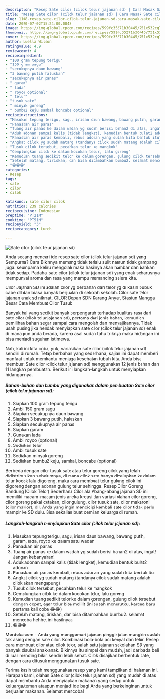 ```yaml
---
description: "Resep Sate cilor (cilok telur jajanan sd) | Cara Masak Sate cilor (cilok telur jajanan sd) Yang Bikin Ngiler"
title: "Resep Sate cilor (cilok telur jajanan sd) | Cara Masak Sate cilor (cilok telur jajanan sd) Yang Bikin Ngiler"
slug: 1108-resep-sate-cilor-cilok-telur-jajanan-sd-cara-masak-sate-cilor-cilok-telur-jajanan-sd-yang-bikin-ngiler
date: 2020-07-02T15:24:00.004Z
image: https://img-global.cpcdn.com/recipes/599fc35271b30445/751x532cq70/sate-cilor-cilok-telur-jajanan-sd-foto-resep-utama.jpg
thumbnail: https://img-global.cpcdn.com/recipes/599fc35271b30445/751x532cq70/sate-cilor-cilok-telur-jajanan-sd-foto-resep-utama.jpg
cover: https://img-global.cpcdn.com/recipes/599fc35271b30445/751x532cq70/sate-cilor-cilok-telur-jajanan-sd-foto-resep-utama.jpg
author: Luella Wilson
ratingvalue: 4.9
reviewcount: 4
recipeingredient:
- "100 gram tepung terigu"
- "150 gram sagu"
- "secukupnya daun bawang"
- "3 bawang putih haluskan"
- "secukupnya air panas"
- " garam"
- " lada"
- " royco optional"
- " telur"
- "tusuk sate"
- " minyak goreng"
- " bumbu2 keju sambal boncabe optional"
recipeinstructions:
- "Masukan tepung terigu, sagu, irisan daun bawang, bawang putih, garam, lada, royco ke dalam satu wadah"
- "Panaskan air panas"
- "Tuang air panas ke dalam wadah yg sudah berisi bahan2 di atas, ingat! Jangan kebanyakan!"
- "Aduk adonan sampai kalis (tidak lengket), kemudian bentuk bulat2 adonan"
- "Panaskan air panas kembali, rebus adonan yang sudah kita bentuk itu"
- "Angkat cilok yg sudah matang (tandanya cilok sudah matang adalah cilok akan mengapung)"
- "Tusuk cilok tersebut, pecahkan telur ke mangkok"
- "Cemplungkan cilok ke dalam kocokan telur, lalu goreng"
- "Kemudian tuang sedikit telor ke dalam gorengan, gulung cilok tersebut dengan cepat, agar telur bisa melilit (ini susah menurutku, karena baru pertama kali coba 😂😂)"
- "Setelah matang, tiriskan, dan bisa ditambahkan bumbu2. selamat mencoba hehhe. ini hasilnyaa"
- "😀😀😀"
categories:
- Resep
tags:
- sate
- cilor
- cilok

katakunci: sate cilor cilok 
nutrition: 239 calories
recipecuisine: Indonesian
preptime: "PT21M"
cooktime: "PT51M"
recipeyield: "3"
recipecategory: Lunch

---
```



![Sate cilor (cilok telur jajanan sd)](https://img-global.cpcdn.com/recipes/599fc35271b30445/751x532cq70/sate-cilor-cilok-telur-jajanan-sd-foto-resep-utama.jpg)

Anda sedang mencari ide resep sate cilor (cilok telur jajanan sd) yang Sempurna? Cara Bikinnya memang tidak terlalu sulit namun tidak gampang juga. seumpama keliru mengolah maka hasilnya akan hambar dan bahkan tidak sedap. Padahal sate cilor (cilok telur jajanan sd) yang enak seharusnya mempunyai aroma dan rasa yang mampu memancing selera kita.

Cilor Jajanan SD ini adalah cilor yg berbahan dari telor yg di kasih bubuk cabe dll dan biasa banyak berjualan di sekolah sekolah. Cilor sate telor jajanan anak sd nikmat. CILOR Depan SDN Karang Anyar, Stasiun Mangga Besar Cara Membuat Cilor Tusuk

Banyak hal yang sedikit banyak berpengaruh terhadap kualitas rasa dari sate cilor (cilok telur jajanan sd), pertama dari jenis bahan, kemudian pemilihan bahan segar sampai cara mengolah dan menyajikannya. Tidak usah pusing jika hendak menyiapkan sate cilor (cilok telur jajanan sd) enak di mana pun anda berada, karena asal sudah tahu triknya maka hidangan ini bisa menjadi suguhan istimewa.


Nah, kali ini kita coba, yuk, variasikan sate cilor (cilok telur jajanan sd) sendiri di rumah. Tetap berbahan yang sederhana, sajian ini dapat memberi manfaat untuk membantu menjaga kesehatan tubuh kita. Anda bisa membuat Sate cilor (cilok telur jajanan sd) menggunakan 12 jenis bahan dan 11 langkah pembuatan. Berikut ini langkah-langkah untuk menyiapkan hidangannya.

<!--inarticleads1-->

##### Bahan-bahan dan bumbu yang digunakan dalam pembuatan Sate cilor (cilok telur jajanan sd):

1. Siapkan 100 gram tepung terigu
1. Ambil 150 gram sagu
1. Siapkan secukupnya daun bawang
1. Siapkan 3 bawang putih, haluskan
1. Siapkan secukupnya air panas
1. Siapkan  garam
1. Gunakan  lada
1. Ambil  royco (optional)
1. Sediakan  telur
1. Ambil tusuk sate
1. Sediakan  minyak goreng
1. Sediakan  bumbu2 keju, sambal, boncabe (optional)


Berbeda dengan cilor tusuk sate atau telur goreng cilok yang telah didistribusikan sebelumnya, di mana cilok sate hanya dicelupkan ke dalam telur kocok lalu digoreng, maka cara membuat telur gulung cilok ini digoreng dengan adonan gulung telur sehingga. Resep Cilor Goreng Bandung (Cilok Telor) Sederhana Cilor ala Abang-abang jajanan SD ini memiliki macam-macam jenis aneka kreasi dan variasi olahan cilor goreng, cilor goreng pakai cetakan, cilor gulung, cilor tusuk sate, cilor makaroni (cilor maklor), dll. Anda yang ingin mencicipi kembali sate cilor tidak perlu mampir ke SD dulu. Bisa sekalian buat cemilan keluarga di rumah. 

<!--inarticleads2-->

##### Langkah-langkah menyiapkan Sate cilor (cilok telur jajanan sd):

1. Masukan tepung terigu, sagu, irisan daun bawang, bawang putih, garam, lada, royco ke dalam satu wadah
1. Panaskan air panas
1. Tuang air panas ke dalam wadah yg sudah berisi bahan2 di atas, ingat! Jangan kebanyakan!
1. Aduk adonan sampai kalis (tidak lengket), kemudian bentuk bulat2 adonan
1. Panaskan air panas kembali, rebus adonan yang sudah kita bentuk itu
1. Angkat cilok yg sudah matang (tandanya cilok sudah matang adalah cilok akan mengapung)
1. Tusuk cilok tersebut, pecahkan telur ke mangkok
1. Cemplungkan cilok ke dalam kocokan telur, lalu goreng
1. Kemudian tuang sedikit telor ke dalam gorengan, gulung cilok tersebut dengan cepat, agar telur bisa melilit (ini susah menurutku, karena baru pertama kali coba 😂😂)
1. Setelah matang, tiriskan, dan bisa ditambahkan bumbu2. selamat mencoba hehhe. ini hasilnyaa
1. 😀😀😀


Merdeka.com - Anda yang menggemari jajanan pinggir jalan mungkin sudah tak asing dengan sate cilor. Kombinasi bola-bola aci kenyal dan telur. Resep cara membuat cilor atau cilok telor, salah satu jajanan sekolahan SD yang banyak disukai anak-anak. Bikinnya itu simpel dan mudah, jadi daripada beli di luar mending bikin sendiri lebih sehat. Cilok disajikan berbentuk sate, dengan cara ditusuk menggunakan tusuk sate. 

Terima kasih telah menggunakan resep yang kami tampilkan di halaman ini. Harapan kami, olahan Sate cilor (cilok telur jajanan sd) yang mudah di atas dapat membantu Anda menyiapkan makanan yang sedap untuk keluarga/teman ataupun menjadi ide bagi Anda yang berkeinginan untuk berjualan makanan. Selamat mencoba!
